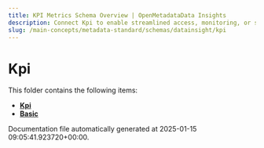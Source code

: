 ```yaml
---
title: KPI Metrics Schema Overview | OpenMetadataData Insights
description: Connect Kpi to enable streamlined access, monitoring, or search of enterprise data using secure and scalable integrations.
slug: /main-concepts/metadata-standard/schemas/datainsight/kpi
---
```


# Kpi

This folder contains the following items:

- [**Kpi**](/main-concepts/metadata-standard/schemas/datainsight/kpi/kpi)
- [**Basic**](/main-concepts/metadata-standard/schemas/datainsight/kpi/basic)


Documentation file automatically generated at 2025-01-15 09:05:41.923720+00:00.
